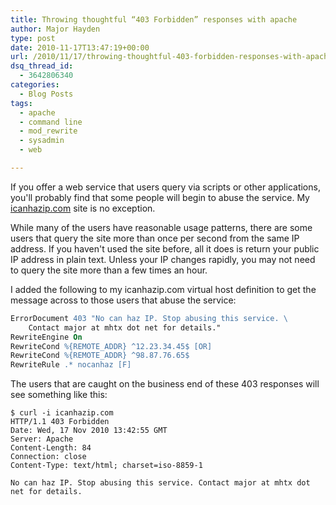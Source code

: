```yaml
---
title: Throwing thoughtful “403 Forbidden” responses with apache
author: Major Hayden
type: post
date: 2010-11-17T13:47:19+00:00
url: /2010/11/17/throwing-thoughtful-403-forbidden-responses-with-apache/
dsq_thread_id:
  - 3642806340
categories:
  - Blog Posts
tags:
  - apache
  - command line
  - mod_rewrite
  - sysadmin
  - web

---
```

If you offer a web service that users query via scripts or other applications, you'll probably find that some people will begin to abuse the service. My [icanhazip.com][1] site is no exception.

While many of the users have reasonable usage patterns, there are some users that query the site more than once per second from the same IP address. If you haven't used the site before, all it does is return your public IP address in plain text. Unless your IP changes rapidly, you may not need to query the site more than a few times an hour.

I added the following to my icanhazip.com virtual host definition to get the message across to those users that abuse the service:

```apache
ErrorDocument 403 "No can haz IP. Stop abusing this service. \
    Contact major at mhtx dot net for details."
RewriteEngine On
RewriteCond %{REMOTE_ADDR} ^12.23.34.45$ [OR]
RewriteCond %{REMOTE_ADDR} ^98.87.76.65$
RewriteRule .* nocanhaz [F]
```

The users that are caught on the business end of these 403 responses will see something like this:

```
$ curl -i icanhazip.com
HTTP/1.1 403 Forbidden
Date: Wed, 17 Nov 2010 13:42:55 GMT
Server: Apache
Content-Length: 84
Connection: close
Content-Type: text/html; charset=iso-8859-1

No can haz IP. Stop abusing this service. Contact major at mhtx dot net for details.
```

 [1]: http://icanhazip.com/
